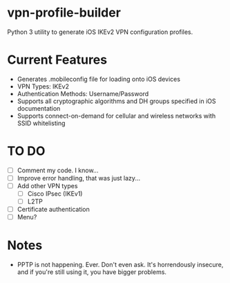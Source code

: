 # vpn-profile-builder
Python 3 utility to generate iOS IKEv2 VPN configuration profiles.

# Current Features
- Generates .mobileconfig file for loading onto iOS devices
- VPN Types: IKEv2
- Authentication Methods: Username/Password
- Supports all cryptographic algorithms and DH groups specified in iOS documentation
- Supports connect-on-demand for cellular and wireless networks with SSID whitelisting

# TO DO
- [ ] Comment my code. I know...
- [ ] Improve error handling, that was just lazy...
- [ ] Add other VPN types
  - [ ] Cisco IPsec (IKEv1)
  - [ ] L2TP
- [ ] Certificate authentication
- [ ] Menu?

# Notes

- PPTP is not happening. Ever. Don't even ask. It's horrendously insecure, and if you're still using it, you have bigger problems.
